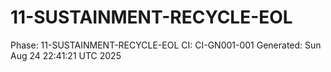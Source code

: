 # 11-SUSTAINMENT-RECYCLE-EOL
Phase: 11-SUSTAINMENT-RECYCLE-EOL
CI: CI-GN001-001
Generated: Sun Aug 24 22:41:21 UTC 2025
